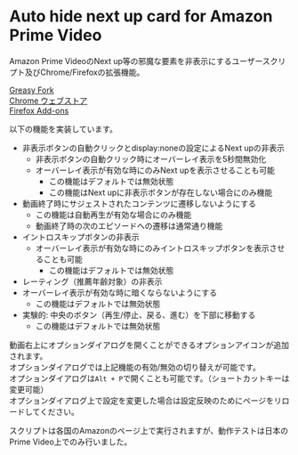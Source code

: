 # Auto hide next up card for Amazon Prime Video

Amazon Prime VideoのNext up等の邪魔な要素を非表示にするユーザースクリプト及びChrome/Firefoxの拡張機能。

[Greasy Fork](https://greasyfork.org/ja/scripts/478102-auto-hide-next-up-card-for-amazon-prime-video)  
[Chrome ウェブストア](https://chrome.google.com/webstore/detail/auto-hide-next-up-card-fo/pnpkddhaeadgjpmmcahamnicmplobkci)  
[Firefox Add-ons](https://addons.mozilla.org/ja/firefox/addon/auto-hide-next-up-card/)

以下の機能を実装しています。

- 非表示ボタンの自動クリックとdisplay:noneの設定によるNext upの非表示
  - 非表示ボタンの自動クリック時にオーバーレイ表示を5秒間無効化
  - オーバーレイ表示が有効な時にのみNext upを表示させることも可能
    - この機能はデフォルトでは無効状態
    - この機能はNext upに非表示ボタンが存在しない場合にのみ機能
- 動画終了時にサジェストされたコンテンツに遷移しないようにする
  - この機能は自動再生が有効な場合にのみ機能
  - 動画終了時の次のエピソードへの遷移は通常通り機能
- イントロスキップボタンの非表示
  - オーバーレイ表示が有効な時にのみイントロスキップボタンを表示させることも可能
    - この機能はデフォルトでは無効状態
- レーティング（推薦年齢対象）の非表示
- オーバーレイ表示が有効な時に暗くならないようにする
  - この機能はデフォルトでは無効状態
- 実験的: 中央のボタン（再生/停止、戻る、進む）を下部に移動する
  - この機能はデフォルトでは無効状態

動画右上にオプションダイアログを開くことができるオプションアイコンが追加されます。  
オプションダイアログでは上記機能の有効/無効の切り替えが可能です。  
オプションダイアログは`Alt + P`で開くことも可能です。（ショートカットキーは変更可能）  
オプションダイアログ上で設定を変更した場合は設定反映のためにページをリロードしてください。  

スクリプトは各国のAmazonのページ上で実行されますが、動作テストは日本のPrime Video上でのみ行いました。
